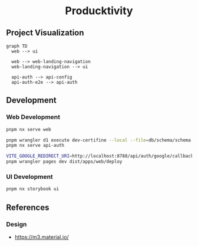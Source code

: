 <h1 align="center">Producktivity</h1>

## Project Visualization

```mermaid
graph TD
  web --> ui

  web --> web-landing-navigation
  web-landing-navigation --> ui

  api-auth --> api-config
  api-auth-e2e --> api-auth
```

## Development

### Web Development

```bash
pnpm nx serve web
```

```bash
pnpm wrangler d1 execute dev-certifine --local --file=db/schema/schema.sql
pnpm nx serve api-auth

VITE_GOOGLE_REDIRECT_URI=http://localhost:8788/api/auth/google/callback pnpm nx build web
pnpm wrangler pages dev dist/apps/web/deploy
```

### UI Development

```bash
pnpm nx storybook ui
```

## References

### Design

- https://m3.material.io/
